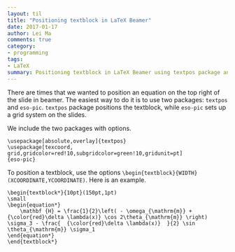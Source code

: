 ```yaml
---
layout: til
title: "Positioning textblock in LaTeX Beamer"
date: 2017-01-17
author: Lei Ma
comments: true
category:
- programming
tags:
- LaTeX
summary: Positioning textblock in LaTeX Beamer using textpos package and eso pic package
---
```


There are times that we wanted to position an equation on the top right of the slide in beamer. The easiest way to do it is to use two packages: `textpos` and `eso-pic`. `textpos` package positions the textblock, while `eso-pic` sets up a grid system on the slides.

We include the two packages with options.

```
\usepackage[absolute,overlay]{textpos}
\usepackage[texcoord,
grid,gridcolor=red!10,subgridcolor=green!10,gridunit=pt]
{eso-pic}
```

To position a textblock, use the options `\begin{textblock}{WIDTH}(XCOORDINATE,YCOORDINATE)`. Here is an example.

```
\begin{textblock*}{10pt}(150pt,1pt)
\small
\begin{equation*}
    \mathbf {H} = \frac{1}{2}\left( - \omega_{\mathrm{m}} + {\color{red}\delta \lambda(x)} \cos 2\theta_{\mathrm{m}} \right) \sigma_3 - \frac{  {\color{red}\delta \lambda(x)}  }{2} \sin \theta_{\mathrm{m}} \sigma_1
\end{equation*}
\end{textblock*}
```
